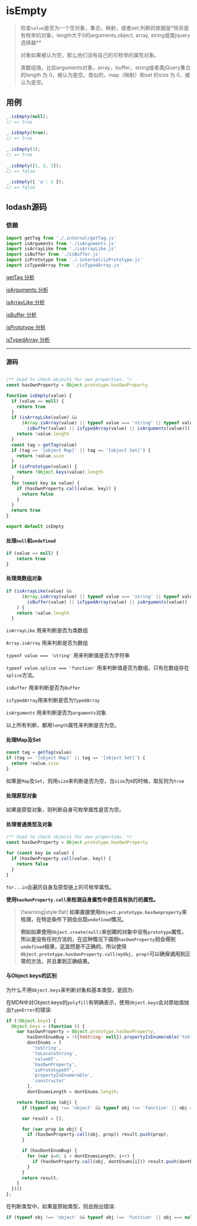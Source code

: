 # isEmpty

> 检查`value`是否为一个空对象，集合，映射，或者set,判断的依据是*除非是有枚举的对象，length大于0的arguments,object, array, string或类jquery选择器**
>
> 对象如果被认为空，那么他们没有自己的可枚举的属性对象。
>
> 类数组值，比如arguments对象，array，buffer，string或者类jQuery集合的length 为 0，被认为是空。类似的，map（映射）和set 的size 为 0，被认为是空。

## 用例

```js
_.isEmpty(null);
// => true
 
_.isEmpty(true);
// => true
 
_.isEmpty(1);
// => true
 
_.isEmpty([1, 2, 3]);
// => false
 
_.isEmpty({ 'a': 1 });
// => false
```

## lodash源码

### 依赖
```js
import getTag from './.internal/getTag.js'
import isArguments from './isArguments.js'
import isArrayLike from './isArrayLike.js'
import isBuffer from './isBuffer.js'
import isPrototype from './.internal/isPrototype.js'
import isTypedArray from './isTypedArray.js'
```
[getTag 分析](lodash/internal/getTag.md)

[isArguments 分析](lodash/isArguments.md)

[isArrayLike 分析](lodash/isArrayLike.md)

[isBuffer 分析](lodash/isBuffer.md)

[isPrototype 分析](lodash/internal/isPrototype.md)

[isTypedArray 分析](lodash/isTypedArray.md)

---

### 源码

```js

/** Used to check objects for own properties. */
const hasOwnProperty = Object.prototype.hasOwnProperty

function isEmpty(value) {
  if (value == null) {
    return true
  }
  if (isArrayLike(value) &&
      (Array.isArray(value) || typeof value === 'string' || typeof value.splice === 'function' ||
        isBuffer(value) || isTypedArray(value) || isArguments(value))) {
    return !value.length
  }
  const tag = getTag(value)
  if (tag == '[object Map]' || tag == '[object Set]') {
    return !value.size
  }
  if (isPrototype(value)) {
    return !Object.keys(value).length
  }
  for (const key in value) {
    if (hasOwnProperty.call(value, key)) {
      return false
    }
  }
  return true
}

export default isEmpty
```

#### 处理`null`和`undefined`

```js
if (value == null) {
    return true
}
```

#### 处理类数组对象

```js
if (isArrayLike(value) &&
      (Array.isArray(value) || typeof value === 'string' || typeof value.splice === 'function' ||
        isBuffer(value) || isTypedArray(value) || isArguments(value))
    ) {
    return !value.length
  }
```

`isArrayLike` 用来判断是否为类数组

`Array.isArray` 用来判断是否为数组

`typeof value === 'string'` 用来判断值是否为字符串

`typeof value.splice === 'function'` 用来判断值是否为数组，只有在数组存在`splice`方法。

`isBuffer` 用来判断是否为`Buffer`

`isTypedArray`用来判断是否为`TypedArray`

`isArguments` 用来判断是否为`arguments`对象

以上所有判断，都用`length`属性来判断是否为空。


#### 处理Map及Set

```js
const tag = getTag(value)
if (tag == '[object Map]' || tag == '[object Set]') {
  return !value.size
}
```

如果是`Map`及`Set`，则用`size`来判断是否为空，当`size`为`0`的时候，取反则为`true`

#### 处理原型对象

如果是原型对象，则判断自身可枚举属性是否为空。

#### 处理普通类型及对象

```js
/** Used to check objects for own properties. */
const hasOwnProperty = Object.prototype.hasOwnProperty

for (const key in value) {
  if (hasOwnProperty.call(value, key)) {
    return false
  }
}
```

`for...in`会遍历自身及原型链上的可枚举属性。

**使用`hasOwnProperty.call`来检测自身属性中是否具有执行的属性。**

> [!warning|style:flat]
> **如果直接使用`Object.prototype.hasOwnproperty`来检测，在特定条件下则会出现`undefined`情况。**
>
> **例如如果使用`Object.create(null)`来创建的对象中没有`prototype`属性，所以是没有任何方法的，在这种情况下调用`hasOwnProperty`则会得到`undefined`结果，这显然是不正确的，所以使用`Object.prototype.hasOwnProperty.call(myObj, prop)`可以确保调用到正常的方法，并且拿到正确结果。**


#### 与Object.keys的区别

为什么不用`Object.keys`来判断对象和基本类型，是因为:

在MDN中对Object.keys的`polyfill`有明确表示，使用`Object.keys`会对原始值抛出`TypeError`的错误:

```js
if (!Object.keys) {
  Object.keys = (function () {
    var hasOwnProperty = Object.prototype.hasOwnProperty,
        hasDontEnumBug = !({toString: null}).propertyIsEnumerable('toString'),
        dontEnums = [
          'toString',
          'toLocaleString',
          'valueOf',
          'hasOwnProperty',
          'isPrototypeOf',
          'propertyIsEnumerable',
          'constructor'
        ],
        dontEnumsLength = dontEnums.length;

    return function (obj) {
      if (typeof obj !== 'object' && typeof obj !== 'function' || obj === null) throw new TypeError('Object.keys called on non-object');

      var result = [];

      for (var prop in obj) {
        if (hasOwnProperty.call(obj, prop)) result.push(prop);
      }

      if (hasDontEnumBug) {
        for (var i=0; i < dontEnumsLength; i++) {
          if (hasOwnProperty.call(obj, dontEnums[i])) result.push(dontEnums[i]);
        }
      }
      return result;
    }
  })()
};
```

在判断类型中，如果是原始类型，则会抛出错误:

```js
if (typeof obj !== 'object' && typeof obj !== 'function' || obj === null) throw new TypeError('Object.keys called on non-object');
```




































